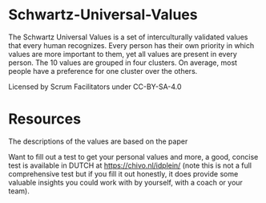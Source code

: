 # Schwartz-Universal-Values
The Schwartz Universal Values is a set of interculturally validated values that every human recognizes. Every person has their own priority in which values are more important to them, yet all values are present in every person. The 10 values are grouped in four clusters. On average, most people have a preference for one cluster over the others.

Licensed by Scrum Facilitators under CC-BY-SA-4.0

# Resources
The descriptions of the values are based on the paper

Want to fill out a test to get your personal values and more, a good, concise test is available in DUTCH at https://chivo.nl/idplein/ (note this is not a full comprehensive test but if you fill it out honestly, it does provide some valuable insights you could work with by yourself, with a coach or your team).
